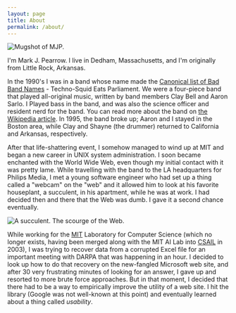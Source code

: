 ```yaml
---
layout: page
title: About
permalink: /about/
---
```

![Mugshot of MJP.]({{site.url}}/assets/mjp.jpg)

I'm Mark J. Pearrow. I live in Dedham, Massachusetts, and I'm originally from Little Rock, Arkansas. 

In the 1990's I was in a band whose name made the [Canonical list of Bad Band Names][clbbn] - Techno-Squid Eats Parliament.
We were a four-piece band that played all-original music, written by band members Clay Bell and Aaron Sarlo. I 
Played bass in the band, and was also the science officer and resident nerd for the band. You can read more 
about the band on [the Wikipedia article][wikipedia]. In 1995, the band broke up;  Aaron and I stayed in
the Boston area, while Clay and Shayne (the drummer) returned to California and Arkansas, respectively.

After that life-shattering event, I somehow managed to wind up at MIT and began a new career in UNIX system administration.
I soon became enchanted with the World Wide Web, even though my initial contact with it was pretty lame. While travelling
with the band to the LA headquarters for Philips Media, I met a young software engineer who had set up a thing called a 
"webcam" on the "web" and it allowed him to look at his favorite houseplant, a succulent, in his apartment, while he was at work.
I had decided then and there that the Web was dumb. I gave it a second chance eventually.

![A succulent. The scourge of the Web.]({{site.url}}/assets/succ.jpg)

While working for the [MIT][mit] Laboratory for Computer Science (which no longer exists, having been merged along with the
MIT AI Lab into [CSAIL][csail] in 2003), I was trying to recover data from a corrupted Excel file for an important
meeting with DARPA that was happening in an hour. I decided to look up how to do that recovery on the new-fangled
Microsoft web site, and after 30 very frustrating minutes of looking for an answer, I gave up and resorted to more brute
force approaches. But in that moment, I decided that there had to be a way to empirically improve the utility of a web site.
I hit the library (Google was not well-known at this point) and eventually learned about a thing called *usability*. 

[clbbn]: http://brightlightsfilm.com/weirdbandnames/#t
[wikipedia]: https://en.wikipedia.org/wiki/Techno-Squid_Eats_Parliament
[csail]: http://www.csail.mit.edu
[mit]: http://web.mit.edu